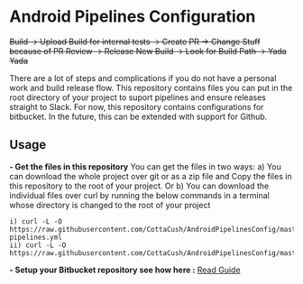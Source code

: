 # Android Pipelines Configuration  

~~Build -> Upload Build for internal tests -> Create PR -> Change Stuff because of PR Review -> Release New Build -> Look for Build Path -> Yada Yada~~

There are a lot of steps and complications if you do not have a personal work and build release flow. 
This repository contains files you can put in the root directory of your project to suport pipelines and ensure releases straight to Slack.
For now, this repository contains configurations for bitbucket. In the future, this can be extended with support for Github.  
  
  
## Usage  

**- Get the files in this repository**
You can get the files in two ways:
  a)  You can download the whole project over git or as a zip file and Copy the files in this repository  to the root of your project. 
  Or 
  b) You can download the individual files over curl by running the below commands in a terminal  whose directory is changed to the root of your project

    i) curl -L -O https://raw.githubusercontent.com/CottaCush/AndroidPipelinesConfig/master/bitbucket-pipelines.yml
    ii) curl -L -O https://raw.githubusercontent.com/CottaCush/AndroidPipelinesConfig/master/latestbuild.sh
   

 **- Setup your Bitbucket repository see how here :**
 [Read Guide](https://medium.com/cotta-cush/improving-your-workflow-with-bitbucket-pipelines-for-continuous-delivery-of-android-apps-232a5ad067dd) 